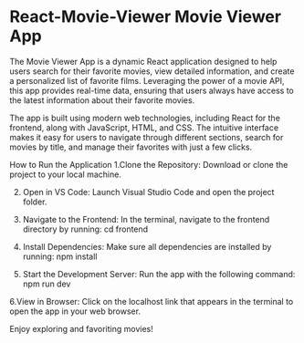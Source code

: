 # React-Movie-Viewer Movie Viewer App

The Movie Viewer App is a dynamic React application designed to help users search for their favorite movies, view detailed information, and create a personalized list of favorite films. Leveraging the power of a movie API, this app provides real-time data, ensuring that users always have access to the latest information about their favorite movies.

The app is built using modern web technologies, including React for the frontend, along with JavaScript, HTML, and CSS. The intuitive interface makes it easy for users to navigate through different sections, search for movies by title, and manage their favorites with just a few clicks.

How to Run the Application
1.Clone the Repository: Download or clone the project to your local machine.

2. Open in VS Code: Launch Visual Studio Code and open the project folder.

3. Navigate to the Frontend: In the terminal, navigate to the frontend directory by running:
cd frontend

4. Install Dependencies: Make sure all dependencies are installed by running:
npm install

5. Start the Development Server: Run the app with the following command:
npm run dev

6.View in Browser: Click on the localhost link that appears in the terminal to open the app in your web browser.

Enjoy exploring and favoriting movies!

